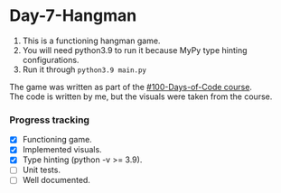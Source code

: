 # Day-7-Hangman

1. This is a functioning hangman game.
2. You will need python3.9 to run it because MyPy type hinting configurations.
3. Run it through `python3.9 main.py`

The game was written as part of the [#100-Days-of-Code course](https://www.udemy.com/course/100-days-of-code/).    
The code is written by me, but the visuals were taken from the course.

### Progress tracking

- [x] Functioning game.
- [x] Implemented visuals.
- [x] Type hinting (python -v >= 3.9).
- [ ] Unit tests.
- [ ] Well documented.
